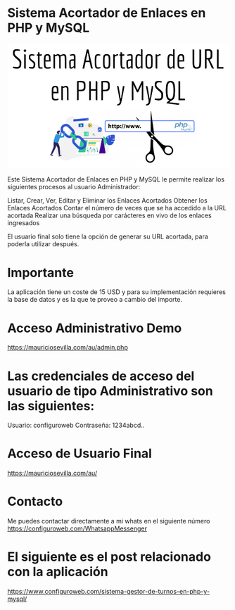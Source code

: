 # Sistema Acortador de Enlaces en PHP y MySQL

<img src="Sistema Acortador de URL en PHP y MySQL.png">

Este Sistema Acortador de Enlaces en PHP y MySQL le permite realizar los siguientes procesos al usuario Administrador:

Listar, Crear, Ver, Editar y Eliminar los Enlaces Acortados
Obtener los Enlaces Acortados
Contar el número de veces que se ha accedido a la URL acortada
Realizar una búsqueda por carácteres en vivo de los enlaces ingresados

El usuario final solo tiene la opción de generar su URL acortada, para poderla utilizar después.

# Importante

La aplicación tiene un coste de 15 USD y para su implementación requieres la base de datos y es la que te proveo a cambio del importe.

# Acceso Administrativo Demo

https://mauriciosevilla.com/au/admin.php

# Las credenciales de acceso del usuario de tipo Administrativo son las siguientes:

Usuario: configuroweb
Contraseña: 1234abcd..

# Acceso de Usuario Final

https://mauriciosevilla.com/au/

# Contacto

Me puedes contactar directamente a mi whats en el siguiente número
https://configuroweb.com/WhatsappMessenger

# El siguiente es el post relacionado con la aplicación

https://www.configuroweb.com/sistema-gestor-de-turnos-en-php-y-mysql/
